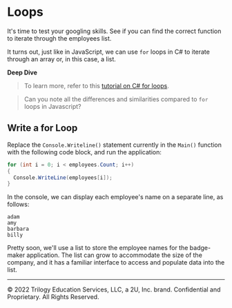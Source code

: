 # Loops

It's time to test your googling skills. See if you can find the correct function to iterate through the employees list.

It turns out, just like in JavaScript, we can use `for` loops in C# to iterate through an array or, in this case, a list.

**Deep Dive**

> To learn more, refer to this [tutorial on C# for loops](https://www.tutorialsteacher.com/csharp/csharp-for-loop).
  
>  Can you note all the differences and similarities compared to `for` loops in Javascript?

## Write a for Loop

Replace the `Console.Writeline()` statement currently in the `Main()` function with the following code block, and run the application:

```cs
for (int i = 0; i < employees.Count; i++) 
{
  Console.WriteLine(employees[i]);
}
```

In the console, we can display each employee's name on a separate line, as follows:

```console
adam
amy
barbara
billy
```

Pretty soon, we'll use a list to store the employee names for the badge-maker application. The list can grow to accommodate the size of the company, and it has a familiar interface to access and populate data into the list.

---
© 2022 Trilogy Education Services, LLC, a 2U, Inc. brand. Confidential and Proprietary. All Rights Reserved.